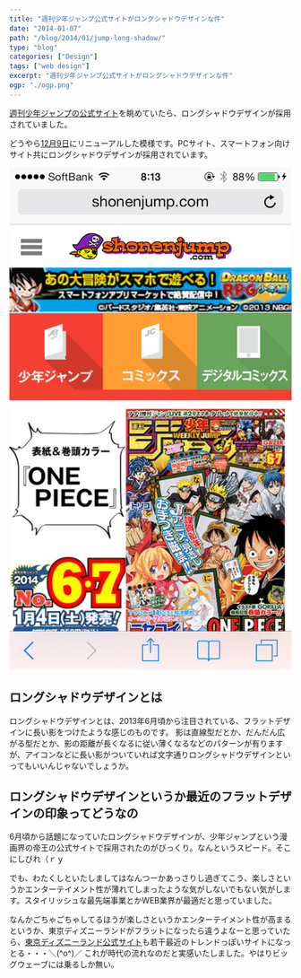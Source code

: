 ```yaml
---
title: "週刊少年ジャンプ公式サイトがロングシャドウデザインな件"
date: "2014-01-07"
path: "/blog/2014/01/jump-long-shadow/"
type: "blog"
categories: ["Design"]
tags: ["web design"]
excerpt: "週刊少年ジャンプ公式サイトがロングシャドウデザインな件"
ogp: "./ogp.png"
---
```


[週刊少年ジャンプの公式サイト](http://www.shonenjump.com/j/)を眺めていたら、ロングシャドウデザインが採用されていました。

どうやら[12月9日](http://www.shonenjump.com/j/)にリニューアルした模様です。PCサイト、スマートフォン向けサイト共にロングシャドウデザインが採用されています。

![IMG_2677](IMG_2677.png)

## ロングシャドウデザインとは

ロングシャドウデザインとは、2013年6月頃から注目されている、フラットデザインに長い影をつけたような感じのものです。 影は直線型だとか、だんだん広がる型だとか、影の距離が長くなるに従い薄くなるなどのパターンが有りますが、アイコンなどに長い影がついていれば文字通りロングシャドウデザインといってもいいんじゃないでしょうか。

## ロングシャドウデザインというか最近のフラットデザインの印象ってどうなの

6月頃から話題になっていたロングシャドウデザインが、少年ジャンプという漫画界の帝王の公式サイトで採用されたのがびっくり。なんというスピード。そこにしびれ（ｒｙ

でも、わたくしといたしましてはなんつーかあっさりし過ぎてこう、楽しさというかエンターテイメント性が薄れてしまったような気がしないでもない気がします。スタイリッシュな最先端事業とかWEB業界が最適だと思っていました。

なんかごちゃごちゃしてるほうが楽しさというかエンターテイメント性が高まるというか、東京ディズニーランドがフラットになったら違うよなーと思っていたら、[東京ディズニーランド公式サイト](http://www.tokyodisneyresort.jp/)も若干最近のトレンドっぽいサイトになっとる・・・＼(^o^)／ これが時代の流れなのだと実感いたしました。やはりビッグウェーブには乗るしか無い。
